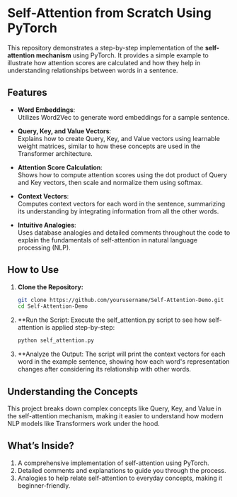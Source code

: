 # Self-Attention from Scratch Using PyTorch

This repository demonstrates a step-by-step implementation of the **self-attention mechanism** using PyTorch. It provides a simple example to illustrate how attention scores are calculated and how they help in understanding relationships between words in a sentence.

## Features

- **Word Embeddings**:  
  Utilizes Word2Vec to generate word embeddings for a sample sentence.

- **Query, Key, and Value Vectors**:  
  Explains how to create Query, Key, and Value vectors using learnable weight matrices, similar to how these concepts are used in the Transformer architecture.

- **Attention Score Calculation**:  
  Shows how to compute attention scores using the dot product of Query and Key vectors, then scale and normalize them using softmax.

- **Context Vectors**:  
  Computes context vectors for each word in the sentence, summarizing its understanding by integrating information from all the other words.

- **Intuitive Analogies**:  
  Uses database analogies and detailed comments throughout the code to explain the fundamentals of self-attention in natural language processing (NLP).

## How to Use

1. **Clone the Repository:**
   ```bash
   git clone https://github.com/yourusername/Self-Attention-Demo.git
   cd Self-Attention-Demo
   ```
2. **Run the Script: Execute the self_attention.py script to see how self-attention is applied step-by-step:
   ```bash
   python self_attention.py
   ``` 
3. **Analyze the Output: The script will print the context vectors for each word in the example sentence, showing how each word's representation changes after considering its relationship with other words.

## Understanding the Concepts
This project breaks down complex concepts like Query, Key, and Value in the self-attention mechanism, making it easier to understand how modern NLP models like Transformers work under the hood.

## What’s Inside?

1. A comprehensive implementation of self-attention using PyTorch.
2. Detailed comments and explanations to guide you through the process.
3. Analogies to help relate self-attention to everyday concepts, making it beginner-friendly.
